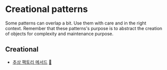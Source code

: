 # Creational patterns

Some patterns can overlap a bit. Use them with care and in the right context.
Remember that these patterns's purpose is to abstract the creation of objects
for complexity and maintenance purpose.

## Creational

* [추상 팩토리 메서드](abstract_factory) [:notebook:](http://en.wikipedia.org/wiki/Abstract_Factory_pattern)

[//]: # (* [Builder]&#40;builder&#41; [:notebook:]&#40;http://en.wikipedia.org/wiki/Builder_pattern&#41;)

[//]: # (* [Factory method]&#40;factory&#41; [:notebook:]&#40;http://en.wikipedia.org/wiki/Factory_pattern&#41;)

[//]: # (* [Object Pool]&#40;pool&#41; [:notebook:]&#40;http://en.wikipedia.org/wiki/Object_Pool_pattern&#41;)

[//]: # (* [Prototype]&#40;prototype&#41; [:notebook:]&#40;http://en.wikipedia.org/wiki/Prototype_pattern&#41;)

[//]: # (* [Singleton]&#40;singleton&#41; [:notebook:]&#40;http://en.wikipedia.org/wiki/Singleton_pattern&#41; &#40;is considered an anti-pattern! :no_entry:&#41;)
